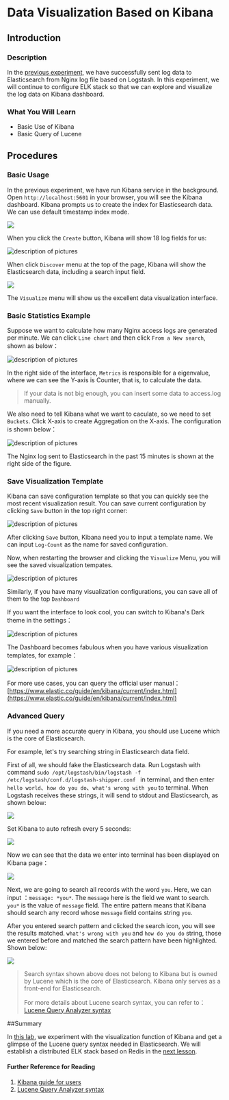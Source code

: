 
# Data Visualization Based on Kibana

## Introduction

### Description

In the [previous experiment](https://labex.io/courses/4), we have successfully sent log data to Elasticsearch from Nginx log file based on Logstash. In this experiment, we will continue to configure ELK stack so that we can explore and visualize the log data on Kibana dashboard. 

###  What You Will Learn

- Basic Use of Kibana
- Basic Query of Lucene

## Procedures

###  Basic Usage

In the previous experiment, we have run Kibana service in the background. Open `http://localhost:5601` in your browser, you will see the Kibana dashboard. Kibana prompts us to create the index for Elasticsearch data. We can use default timestamp index mode. 

![](/upload/E/C/V/5pik9BRETycn.jpg)

When you click the `Create` button, Kibana will show 18 log fields for us:

![description of pictures](/upload/A/L/W/f6eNIG5kB96u.png)

When click `Discover` menu at the top of the page, Kibana will show the Elasticsearch data, including a search input field.

![](/upload/W/U/E/tfSnIVbVsqU0.jpg)


The `Visualize` menu will show us the excellent data visualization interface.

### Basic Statistics Example

Suppose we want to calculate how many Nginx access logs are generated per minute. We can click `Line chart` and then click `From a New search`, shown as below：

![description of pictures](/upload/K/A/C/j4bCGJdl93Y5.png)


In the right side of the interface, `Metrics` is responsible for a eigenvalue, where we can see the Y-axis is Counter, that is, to calculate the data.

> If your data is not big enough, you can insert some data to access.log manually.

We also need to tell Kibana what we want to caculate, so we need to set `Buckets`. Click X-axis to create Aggregation on the X-axis. The configuration is shown below：

![description of pictures](/upload/R/J/O/s1kUks5DM2tr.png)

The Nginx log sent to Elasticsearch in the past 15 minutes is shown at the right side of the figure.

### Save Visualization Template

Kibana can save configuration template so that you can quickly see the most recent visualization result. You can save current configuration by clicking `Save` button in the top right corner:

![description of pictures](/upload/J/U/A/BLHzym3P1Flk.png)


After clicking `Save` button, Kibana need you to input a template name. We can input `Log-Count` as the name for saved configuration.

Now, when restarting the browser and clicking the `Visualize` Menu, you will see the saved visualization tempates.

![description of pictures](/upload/O/K/M/VQMgbIxCkw6i.png)


Similarly, if you have many visualization configurations, you can save all of them to the top `Dashboard`

If you want the interface to look cool, you can switch to Kibana's Dark theme in the settings：

![description of pictures](/upload/X/B/T/Oz5H7sKlpvv9.png)

The Dashboard becomes fabulous when you have various visualization templates, for example：

![description of pictures](/upload/S/X/J/oZqkzqnhPSqq.png)


For more use cases, you can query the official user manual：[https://www.elastic.co/guide/en/kibana/current/index.html](https://www.elastic.co/guide/en/kibana/current/index.html)


###  Advanced Query

If you need a more accurate query in Kibana, you should use Lucene which is the core of Elasticsearch.

For example, let's try searching string in Elasticsearch data field.

First of all, we should fake the Elasticsearch data. Run Logstash with command  `sudo /opt/logstash/bin/logstash -f /etc/logstash/conf.d/logstash-shipper.conf ` in terminal, and then enter `hello world`、`how do you do`、`what's wrong with you` to terminal. When Logstash receives these strings, it will send to stdout and Elasticsearch, as shown below:


![](/upload/L/G/V/t6LJ0hq3sRoD.jpg)


Set Kibana to auto refresh every 5 seconds:

![](/upload/J/E/F/nKsqnRCmT6ZA.jpg)

Now we can see that the data we enter into terminal has been displayed on Kibana page：

![](/upload/A/L/A/5M3pFvrEPLGB.jpg)


Next, we are going to search all records with the word `you`. Here, we can input ：`message: *you*`. The `message` here is the field we want to search. `you*` is the value of `message` field.  The entire pattern means that Kibana should search any record whose `message` field contains string `you`.

After you entered search pattern and clicked the search icon, you will see the results matched.  `what's wrong with you` and `how do you do` string, those we entered before and matched the search pattern have been  highlighted. Shown below:

![](/upload/I/Q/D/5U6Pbti5u3nN.jpg)

> Search syntax shown above does not belong to Kibana but is owned by Lucene which is the core of Elasticsearch. Kibana only serves as a front-end for Elasticsearch.
> 
> For more details about Lucene search syntax, you can refer to：[Lucene Query Analyzer syntax](https://lucene.apache.org/core/2_9_4/queryparsersyntax.html)

##Summary

In [this lab](https://labex.io/courses/4), we experiment with the visualization function of Kibana and get a glimpse of the Lucene query syntax needed in Elasticsearch. We will establish a distributed ELK stack based on Redis in the [next lesson](https://labex.io/courses/4).

#### Further Reference for Reading

1. [Kibana guide for users](https://www.elastic.co/guide/en/kibana/current/index.html)
2. [Lucene Query Analyzer syntax](https://lucene.apache.org/core/2_9_4/queryparsersyntax.html)


